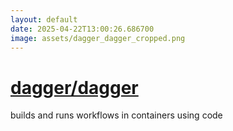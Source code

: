 ```yaml
---
layout: default
date: 2025-04-22T13:00:26.686700
image: assets/dagger_dagger_cropped.png
---
```


# [dagger/dagger](https://github.com/dagger/dagger)

builds and runs workflows in containers using code

